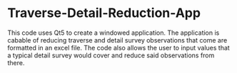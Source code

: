 # Traverse-Detail-Reduction-App
This code uses Qt5 to create a windowed application. The application is cabable of reducing traverse and detail survey observations that come are formatted in an excel file. The code also allows the user to input  values that a typical detail survey would cover and reduce said observations from there. 
